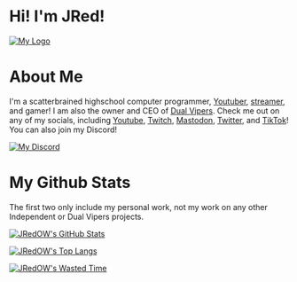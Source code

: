 # Hi! I'm JRed!

[![My Logo](https://jred.io/images/Plain_Logo_JRed_C1_Small_Cropped.png)](https://jred.io)

# About Me

I'm a scatterbrained highschool computer programmer, [Youtuber](https://www.youtube.com/channel/UC3cz0NQuXwIC7Bue6qmR8YA), [streamer](https://www.twitch.tv/jred_ow), and gamer! I am also the owner and CEO of [Dual Vipers](https://dualvs.com). Check me out on any of my socials, including [Youtube](https://www.youtube.com/channel/UC3cz0NQuXwIC7Bue6qmR8YA), [Twitch](https://www.twitch.tv/jred_ow), [Mastodon](https://fosstodon.org/@jred), [Twitter](https://www.twitter.com/jred_ow), and [TikTok](https://www.tiktok.com/@jred_ow)! You can also join my Discord!

[![My Discord](https://img.shields.io/discord/687095351538352153?style=for-the-badge)](https://discord.gg/6kahhMKjxT)

# My Github Stats
The first two only include my personal work, not my work on any other Independent or Dual Vipers projects.

[![JRedOW's GitHub Stats](https://github-readme-stats.vercel.app/api?username=JRedOW&count_private=true&show_icons=true&theme=aura)](https://github.com/JRedOW)

[![JRedOW's Top Langs](https://github-readme-stats.vercel.app/api/top-langs?username=JRedOW&count_private=true&show_icons=true&theme=aura)](https://github.com/JRedOW)

[![JRedOW's Wasted Time](https://github-readme-stats.vercel.app/api/wakatime?username=JRed_OW&count_private=true&show_icons=true&theme=aura)](https://wakatime.com/@JRed_OW)
